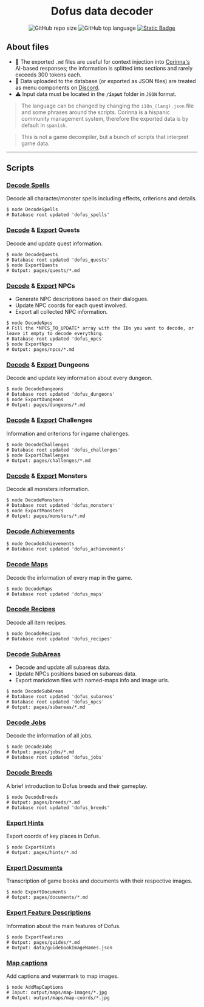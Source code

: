 <h1 align="center">Dofus data decoder</h1>
<p align="center">
<img alt="GitHub repo size" src="https://img.shields.io/github/repo-size/sebasxs/dofus-data-decoder?label=Repo%20size">
<img alt="GitHub top language" src="https://img.shields.io/github/languages/top/sebasxs/dofus-data-decoder?color=8A2BE2">
<!<img alt="GitHub last commit (branch)" src="https://img.shields.io/github/last-commit/sebasxs/dofus-data-decoder/main?label=Last%20Commit">
<a href="https://t.co/pin0Y7mWYp"><img alt="Static Badge" src="https://img.shields.io/badge/Target%20server-7289da?logo=discord&logoColor=white"></a>
</p>

## About files
- 📝 The exported `.md` files are useful for context injection into [Corinna's](https://github.com/Sebasxs/Corinna) AI-based responses; the information is splitted into sections and rarely exceeds 300 tokens each.
- 🔗 Data uploaded to the database (or exported as JSON files) are treated as menu components on [Discord](https://t.co/pin0Y7mWYp).
- ⚠ Input data must be located in the **`/input`** folder in `JSON` format.

> The language can be changed by changing the `i18n_(lang).json` file and some phrases around the scripts.
> Corinna is a hispanic community management system, therefore the exported data is by default in `spanish`.

> This is not a game decompiler, but a bunch of scripts that interpret game data.
---

## Scripts

### [Decode Spells](https://github.com/Sebasxs/dofus-data-decoder/blob/main/scripts/DecodeSpells.js)
Decode all character/monster spells including effects, criterions and details.
```Shell
$ node DecodeSpells
# Database root updated 'dofus_spells'
```

### [Decode](https://github.com/Sebasxs/dofus-data-decoder/blob/main/scripts/DecodeQuests.js) & [Export](https://github.com/Sebasxs/dofus-data-decoder/blob/main/scripts/ExportQuests.js) Quests
Decode and update quest information.
```Shell
$ node DecodeQuests
# Database root updated 'dofus_quests'
$ node ExportQuests
# Output: pages/quests/*.md
```

### [Decode](https://github.com/Sebasxs/dofus-data-decoder/blob/main/scripts/DecodeNpcs.js) & [Export](https://github.com/Sebasxs/dofus-data-decoder/blob/main/scripts/ExportNpcs.js) NPCs
- Generate NPC descriptions based on their dialogues.
- Update NPC coords for each quest involved.
- Export all collected NPC information.

```Shell
$ node DecodeNpcs
# Fill the *NPCS_TO_UPDATE* array with the IDs you want to decode, or leave it empty to decode everything.
# Database root updated 'dofus_npcs'
$ node ExportNpcs
# Output: pages/npcs/*.md
```

### [Decode](https://github.com/Sebasxs/dofus-data-decoder/blob/main/scripts/DecodeDungeons.js) & [Export](https://github.com/Sebasxs/dofus-data-decoder/blob/main/scripts/ExportDungeons.js) Dungeons
Decode and update key information about every dungeon.
```Shell
$ node DecodeDungeons
# Database root updated 'dofus_dungeons'
$ node ExportDungeons
# Output: pages/dungeons/*.md
```

### [Decode](https://github.com/Sebasxs/dofus-data-decoder/blob/main/scripts/DecodeChallenges.js) & [Export](https://github.com/Sebasxs/dofus-data-decoder/blob/main/scripts/ExportChallenges.js) Challenges
Information and criterions for ingame challenges.
```Shell
$ node DecodeChallenges
# Database root updated 'dofus_challenges'
$ node ExportChallenges
# Output: pages/challenges/*.md
```

### [Decode](https://github.com/Sebasxs/dofus-data-decoder/blob/main/scripts/DecodeMonsters.js) & [Export](https://github.com/Sebasxs/dofus-data-decoder/blob/main/scripts/ExportMonsters.js) Monsters
Decode all monsters information.
```Shell
$ node DecodeMonsters
# Database root updated 'dofus_monsters'
$ node ExportMonsters
# Output: pages/monsters/*.md
```

### [Decode Achievements](https://github.com/Sebasxs/dofus-data-decoder/blob/main/scripts/DecodeAchievements.js)
```Shell
$ node DecodeAchievements
# Database root updated 'dofus_achievements'
```

### [Decode Maps](https://github.com/Sebasxs/dofus-data-decoder/blob/main/scripts/DecodeMaps.js)
Decode the information of every map in the game.
```Shell
$ node DecodeMaps
# Database root updated 'dofus_maps'
```

### [Decode Recipes](https://github.com/Sebasxs/dofus-data-decoder/blob/main/scripts/DecodeRecipes.js)
Decode all item recipes.
```Shell
$ node DecodeRecipes
# Database root updated 'dofus_recipes'
```

### [Decode SubAreas](https://github.com/Sebasxs/dofus-data-decoder/blob/main/scripts/DecodeSubAreas.js)
- Decode and update all subareas data.
- Update NPCs positions based on subareas data.
- Export markdown files with named-maps info and image urls.
```Shell
$ node DecodeSubAreas
# Database root updated 'dofus_subareas'
# Database root updated 'dofus_npcs'
# Output: pages/subareas/*.md
```

### [Decode Jobs](https://github.com/Sebasxs/dofus-data-decoder/blob/main/scripts/DecodeJobs.js)
Decode the information of all jobs.
```Shell
$ node DecodeJobs
# Output: pages/jobs/*.md
# Database root updated 'dofus_jobs'
```

### [Decode Breeds](https://github.com/Sebasxs/dofus-data-decoder/blob/main/scripts/DecodeBreeds.js)
A brief introduction to Dofus breeds and their gameplay.
```Shell
$ node DecodeBreeds
# Output: pages/breeds/*.md
# Database root updated 'dofus_breeds'
```

### [Export Hints](https://github.com/Sebasxs/dofus-data-decoder/blob/main/scripts/ExportHints.js)
Export coords of key places in Dofus.
```shell
$ node ExportHints
# Output: pages/hints/*.md
```

### [Export Documents](https://github.com/Sebasxs/dofus-data-decoder/blob/main/scripts/ExportDocuments.js)
Transcription of game books and documents with their respective images.
```Shell
$ node ExportDocuments
# Output: pages/documents/*.md
```

### [Export Feature Descriptions](https://github.com/Sebasxs/dofus-data-decoder/blob/main/scripts/ExportFeatures.js)
Information about the main features of Dofus.
```Shell
$ node ExportFeatures
# Output: pages/guides/*.md
# Output: data/guidebookImageNames.json
```

### [Map captions](https://github.com/Sebasxs/dofus-data-decoder/blob/main/scripts/AddMapCaptions.js)
Add captions and watermark to map images.
```Shell
$ node AddMapCaptions
# Input: output/maps/map-images/*.jpg
# Output: output/maps/map-coords/*.jpg
```